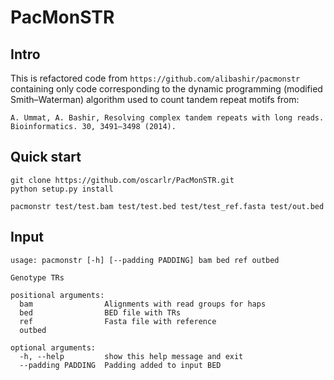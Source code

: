 # PacMonSTR
## Intro
This is refactored code from ```https://github.com/alibashir/pacmonstr``` containing only code corresponding to the dynamic programming (modified Smith–Waterman) algorithm used to count tandem repeat motifs from:
```
A. Ummat, A. Bashir, Resolving complex tandem repeats with long reads. 
Bioinformatics. 30, 3491–3498 (2014).
```

## Quick start
```
git clone https://github.com/oscarlr/PacMonSTR.git
python setup.py install

pacmonstr test/test.bam test/test.bed test/test_ref.fasta test/out.bed
```

## Input
```
usage: pacmonstr [-h] [--padding PADDING] bam bed ref outbed

Genotype TRs

positional arguments:
  bam                Alignments with read groups for haps
  bed                BED file with TRs
  ref                Fasta file with reference
  outbed

optional arguments:
  -h, --help         show this help message and exit
  --padding PADDING  Padding added to input BED
  ```

